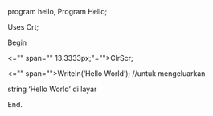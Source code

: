 program hello,
Program Hello;

Uses Crt; 

Begin

 <="" span="" 13.3333px;"="">ClrScr;

<="" span="">Writeln(‘Hello World’); //untuk mengeluarkan 

string ‘Hello World’ di layar 

End.
